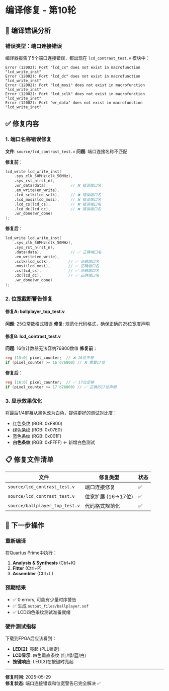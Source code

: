 # 编译修复 - 第10轮

## 🚨 编译错误分析

### 错误类型：端口连接错误
编译器报告了5个端口连接错误，都出现在 `lcd_contrast_test.v` 模块中：
```
Error (12002): Port "lcd_cs" does not exist in macrofunction "lcd_write_inst"
Error (12002): Port "lcd_dc" does not exist in macrofunction "lcd_write_inst"
Error (12002): Port "lcd_mosi" does not exist in macrofunction "lcd_write_inst"
Error (12002): Port "lcd_sclk" does not exist in macrofunction "lcd_write_inst"
Error (12002): Port "wr_data" does not exist in macrofunction "lcd_write_inst"
```

## ✅ 修复内容

### 1. 端口名称错误修复
**文件**: `source/lcd_contrast_test.v`
**问题**: 端口连接名称不匹配

**修复前**：
```verilog
lcd_write lcd_write_inst(
    .sys_clk_50MHz(clk_50MHz),
    .sys_rst_n(rst_n),
    .wr_data(data),          // ❌ 错误端口名
    .en_write(en_write),
    .lcd_sclk(lcd_sclk),     // ❌ 错误端口名
    .lcd_mosi(lcd_mosi),     // ❌ 错误端口名
    .lcd_cs(lcd_cs),         // ❌ 错误端口名
    .lcd_dc(lcd_dc),         // ❌ 错误端口名
    .wr_done(wr_done)
);
```

**修复后**：
```verilog
lcd_write lcd_write_inst(
    .sys_clk_50MHz(clk_50MHz),
    .sys_rst_n(rst_n),
    .data(data),             // ✅ 正确端口名
    .en_write(en_write),
    .sclk(lcd_sclk),        // ✅ 正确端口名
    .mosi(lcd_mosi),        // ✅ 正确端口名
    .cs(lcd_cs),            // ✅ 正确端口名
    .dc(lcd_dc),            // ✅ 正确端口名
    .wr_done(wr_done)
);
```

### 2. 位宽截断警告修复

#### 修复A: ballplayer_top_test.v
**问题**: 25位常数格式错误
**修复**: 规范化代码格式，确保正确的25位宽度声明

#### 修复B: lcd_contrast_test.v  
**问题**: 16位计数器无法容纳76800数值
**修复前**：
```verilog
reg [15:0] pixel_counter;  // ❌ 16位不够
if (pixel_counter >= 16'd76800) // ❌ 需要17位
```

**修复后**：
```verilog
reg [16:0] pixel_counter;  // ✅ 17位足够
if (pixel_counter >= 17'd76800) // ✅ 正确的17位声明
```

### 3. 显示效果优化
将最后1/4屏幕从黑色改为白色，提供更好的测试对比度：
- 红色条纹 (RGB: 0xF800)
- 绿色条纹 (RGB: 0x07E0) 
- 蓝色条纹 (RGB: 0x001F)
- **白色条纹** (RGB: 0xFFFF) ← 新增白色测试

## 📋 修复文件清单

| 文件 | 修复类型 | 状态 |
|-----|---------|------|
| `source/lcd_contrast_test.v` | 端口连接修复 | ✅ |
| `source/lcd_contrast_test.v` | 位宽扩展 (16→17位) | ✅ |
| `source/ballplayer_top_test.v` | 代码格式规范化 | ✅ |

## 🎯 下一步操作

### 重新编译
在Quartus Prime中执行：
1. **Analysis & Synthesis** (Ctrl+K)
2. **Fitter** (Ctrl+P) 
3. **Assembler** (Ctrl+L)

### 预期结果
- ✅ 0 errors, 可能有少量时序警告
- ✅ 生成 `output_files/ballplayer.sof`
- ✅ LCD四色条纹测试准备就绪

### 硬件测试指标
下载到FPGA后应该看到：
- **LED[2]**: 亮起 (PLL锁定)
- **LCD显示**: 四色垂直条纹 (红/绿/蓝/白)
- **按键响应**: LED[3]在按键时亮起

---
**修复时间**: 2025-05-29  
**修复状态**: 端口连接错误和位宽警告已完全解决 ✅
